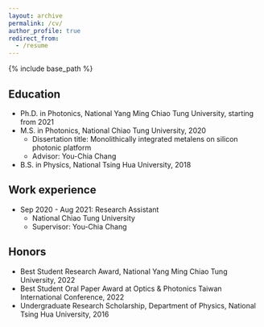 ```yaml
---
layout: archive
permalink: /cv/
author_profile: true
redirect_from:
  - /resume
---
```


{% include base_path %}

Education
------
* Ph.D. in Photonics, National Yang Ming Chiao Tung University, starting from 2021
* M.S. in Photonics, National Chiao Tung University, 2020
  *  Dissertation title: Monolithically integrated metalens on silicon photonic platform
  *  Advisor: You-Chia Chang
* B.S. in Physics, National Tsing Hua University, 2018

Work experience
------
* Sep 2020 - Aug 2021: Research Assistant
  * National Chiao Tung University
  * Supervisor: You-Chia Chang

Honors
------
* Best Student Research Award, National Yang Ming Chiao Tung University, 2022
* Best Student Oral Paper Award at Optics & Photonics Taiwan International Conference, 2022
* Undergraduate Research Scholarship, Department of Physics, National Tsing Hua University, 2016
